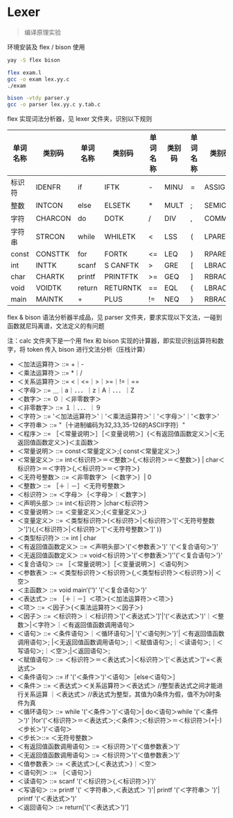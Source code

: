 # Lexer
> 编译原理实验

环境安装及 flex / bison 使用

~~~bash
yay -S flex bison

flex exam.l
gcc -o exam lex.yy.c
./exam

bison -vtdy parser.y
gcc -o parser lex.yy.c y.tab.c
~~~

flex 实现词法分析器，见 lexer 文件夹，识别以下规则

| 单词名称 | 类别码  | 单词名称 | 类别码   | 单词名称 | 类别码 | 单词名称 | 类别码  |
| -------- | ------- | -------- | -------- | -------- | ------ | -------- | ------- |
| 标识符   | IDENFR  | if       | IFTK     | -        | MINU   | =        | ASSIGN  |
| 整数     | INTCON  | else     | ELSETK   | *        | MULT   | ;        | SEMICN  |
| 字符     | CHARCON | do       | DOTK     | /        | DIV    | ,        | COMMA   |
| 字符串   | STRCON  | while    | WHILETK  | <        | LSS    | (        | LPARENT |
| const    | CONSTTK | for      | FORTK    | <=       | LEQ    | )        | RPARENT |
| int      | INTTK   | scanf    | S CANFTK | >        | GRE    | [        | LBRACK  |
| char     | CHARTK  | printf   | PRINTFTK | >=       | GEQ    | ]        | RBRACK  |
| void     | VOIDTK  | return   | RETURNTK | ==       | EQL    | {        | LBRACE  |
| main     | MAINTK  | +        | PLUS     | !=       | NEQ    | }        | RBRACE  |

flex & bison 语法分析器半成品，见 parser 文件夹，要求实现以下文法，一碰到函数就尼玛离谱，文法定义的有问题

注：calc 文件夹下是一个用 flex 和 bison 实现的计算器，即实现识别运算符和数字，将 token 传入 bison 进行文法分析（压栈计算）

- ＜加法运算符＞ ::= +｜-
- ＜乘法运算符＞ ::= *｜/
- ＜关系运算符＞ ::= <｜<=｜>｜>=｜!=｜==
- ＜字母＞  ::= ＿｜a｜．．．｜z｜A｜．．．｜Z
- ＜数字＞  ::= ０｜＜非零数字＞
- ＜非零数字＞ ::= １｜．．．｜９
- ＜字符＞  ::= '＜加法运算符＞'｜'＜乘法运算符＞'｜'＜字母＞'｜'＜数字＞'
- ＜字符串＞  ::= "｛十进制编码为32,33,35-126的ASCII字符｝"
- ＜程序＞  ::= ［＜常量说明＞］［＜变量说明＞］{＜有返回值函数定义＞|＜无返回值函数定义＞}＜主函数＞
- ＜常量说明＞ ::= const＜常量定义＞;{ const＜常量定义＞;}
- ＜常量定义＞  ::=  int＜标识符＞＝＜整数＞{,＜标识符＞＝＜整数＞} | char＜标识符＞＝＜字符＞{,＜标识符＞＝＜字符＞}
- ＜无符号整数＞ ::= ＜非零数字＞｛＜数字＞｝| 0
- ＜整数＞    ::= ［＋｜－］＜无符号整数＞
- ＜标识符＞  ::= ＜字母＞｛＜字母＞｜＜数字＞｝
- ＜声明头部＞  ::= int＜标识符＞ |char＜标识符＞
- ＜变量说明＞ ::= ＜变量定义＞;{＜变量定义＞;}
- ＜变量定义＞ ::= ＜类型标识符＞(＜标识符＞|＜标识符＞'['＜无符号整数＞']'){,(＜标识符＞|＜标识符＞'['＜无符号整数＞']' )}
- ＜类型标识符＞   ::= int | char
- ＜有返回值函数定义＞ ::= ＜声明头部＞'('＜参数表＞')' '{'＜复合语句＞'}'
- ＜无返回值函数定义＞ ::= void＜标识符＞'('＜参数表＞')''{'＜复合语句＞'}'
- ＜复合语句＞  ::= ［＜常量说明＞］［＜变量说明＞］＜语句列＞
- ＜参数表＞  ::= ＜类型标识符＞＜标识符＞{,＜类型标识符＞＜标识符＞}| ＜空＞
- ＜主函数＞  ::= void main‘(’‘)’ ‘{’＜复合语句＞‘}’
- ＜表达式＞  ::= ［＋｜－］＜项＞{＜加法运算符＞＜项＞} 
- ＜项＞   ::= ＜因子＞{＜乘法运算符＞＜因子＞}
- ＜因子＞  ::= ＜标识符＞｜＜标识符＞'['＜表达式＞']'|'('＜表达式＞')'｜＜整数＞|＜字符＞｜＜有返回值函数调用语句＞    
- ＜语句＞  ::= ＜条件语句＞｜＜循环语句＞| '{'＜语句列＞'}'| ＜有返回值函数调用语句＞; |＜无返回值函数调用语句＞;｜＜赋值语句＞;｜＜读语句＞;｜＜写语句＞;｜＜空＞;|＜返回语句＞;
- ＜赋值语句＞  ::= ＜标识符＞＝＜表达式＞|＜标识符＞'['＜表达式＞']'=＜表达式＞
- ＜条件语句＞ ::= if '('＜条件＞')'＜语句＞［else＜语句＞］
- ＜条件＞  ::= ＜表达式＞＜关系运算符＞＜表达式＞ //整型表达式之间才能进行关系运算 ｜＜表达式＞  //表达式为整型，其值为0条件为假，值不为0时条件为真               
- ＜循环语句＞  ::= while '('＜条件＞')'＜语句＞| do＜语句＞while '('＜条件＞')' |for'('＜标识符＞＝＜表达式＞;＜条件＞;＜标识符＞＝＜标识符＞(+|-)＜步长＞')'＜语句＞
- ＜步长＞::= ＜无符号整数＞ 
- ＜有返回值函数调用语句＞ ::= ＜标识符＞'('＜值参数表＞')'
- ＜无返回值函数调用语句＞ ::= ＜标识符＞'('＜值参数表＞')'
- ＜值参数表＞  ::= ＜表达式＞{,＜表达式＞}｜＜空＞
- ＜语句列＞  ::= ｛＜语句＞｝
- ＜读语句＞  ::= scanf '('＜标识符＞{,＜标识符＞}')'
- ＜写语句＞  ::= printf '(' ＜字符串＞,＜表达式＞ ')'| printf '('＜字符串＞ ')'| printf '('＜表达式＞')'
- ＜返回语句＞  ::= return['('＜表达式＞')']  
